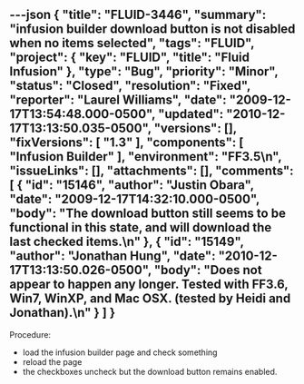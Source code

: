 ---json
{
  "title": "FLUID-3446",
  "summary": "infusion builder download button is not disabled when no items selected",
  "tags": "FLUID",
  "project": {
    "key": "FLUID",
    "title": "Fluid Infusion"
  },
  "type": "Bug",
  "priority": "Minor",
  "status": "Closed",
  "resolution": "Fixed",
  "reporter": "Laurel Williams",
  "date": "2009-12-17T13:54:48.000-0500",
  "updated": "2010-12-17T13:13:50.035-0500",
  "versions": [],
  "fixVersions": [
    "1.3"
  ],
  "components": [
    "Infusion Builder"
  ],
  "environment": "FF3.5\n",
  "issueLinks": [],
  "attachments": [],
  "comments": [
    {
      "id": "15146",
      "author": "Justin Obara",
      "date": "2009-12-17T14:32:10.000-0500",
      "body": "The download button still seems to be functional in this state, and will download the last checked items.\n"
    },
    {
      "id": "15149",
      "author": "Jonathan Hung",
      "date": "2010-12-17T13:13:50.026-0500",
      "body": "Does not appear to happen any longer. Tested with FF3.6, Win7, WinXP, and Mac OSX. (tested by Heidi and Jonathan).\n"
    }
  ]
}
---
Procedure:

* load the infusion builder page and check something
* reload the page
* the checkboxes uncheck but the download button remains enabled.

        